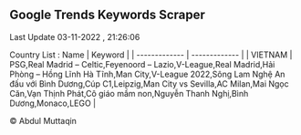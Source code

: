 

## Google Trends Keywords Scraper 
 
Last Update 03-11-2022 , 21:26:06

Country List :
 Name  | Keyword |
| ------------- | ------------- |
| VIETNAM | PSG,Real Madrid – Celtic,Feyenoord – Lazio,V-League,Real Madrid,Hải Phòng – Hồng Lĩnh Hà Tĩnh,Man City,V-League 2022,Sông Lam Nghệ An đấu với Bình Dương,Cúp C1,Leipzig,Man City vs Sevilla,AC Milan,Mai Ngọc Căn,Vạn Thịnh Phát,Cô giáo mầm non,Nguyễn Thanh Nghị,Bình Dương,Monaco,LEGO |



© Abdul Muttaqin 
